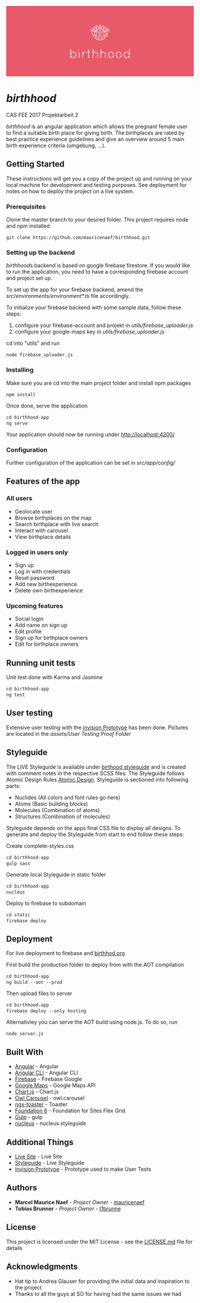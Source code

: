 ![birthhood_components](/assets/read-me-header.png)
# *birthhood*

CAS FEE 2017 Projektarbeit 2

*birthhood* is an angular application which allows the pregnant female user to find a suitable birth place for giving birth. The birthplaces are rated by best practice experience guidelines and give an overview around 5 main birth experience criteria (umgebung, …).
 

## Getting Started

These instructions will get you a copy of the project up and running on your local machine for development and testing purposes. See deployment for notes on how to deploy the project on a live system.

### Prerequisites

Clone the master branch to your desired folder. This project requires node and npm installed
```
git clone https://github.com/mauricenaef/birthhood.git
```
### Setting up the backend

*birthhood*s backend is based on google firebase firestore. If you would like to run the application, you need to have a corresponding firebase account and project set up.

To set up the app for your firebase backend, amend the _src/environments/environment*.ts_ file accordingly.

To initialize your firebase backend with some sample data, follow these steps:
1. configure your firebase-account and projekt in *utils/firebase_uploader.js*
2. configure your google-maps key in *utils/firebase_uploader.js*

cd into "utils" and run
```
node firebase_uploader.js
```

### Installing

Make sure you are cd into the main project folder and install npm packages
```
npm install
```

Once done, serve the application
```
cd birthhood-app 
ng serve
```

Your application should now be running under [http://localhost:4200/](http://localhost:4200/birthplaces)

### Configuration

Further configuration of the application can be set in *src/app/config/*

## Features of the app

### All users
* Geolocate user
* Browse birthplaces on the map
* Search birthplace with live search
* Interact with carousel
* View birthplace details

### Logged in users only
* Sign up
* Log in with credentials
* Reset password
* Add new birthexperience
* Delete own birthexperience

### Upcoming features
* Social login
* Add name on sign up
* Edit profile
* Sign up for birthplace owners
* Edit for birthplace owners


## Running unit tests

Unit test done with Karma and Jasmine
```
cd birthhood-app
ng test
```

## User testing

Extensive user testing with the [invision Prototype](https://invis.io/SAF0GILUE) has been done. Pictures are located in the *assets/User Testing Proof Folder*

## Styleguide

The LIVE Styleguide is available under [birthood styleguide](https://styleguide.birthhood.org/index.html) and is created with comment notes in the respective SCSS files. The Styleguide follows Atomic Design Rules [Atomic Design](http://bradfrost.com/blog/post/atomic-web-design/). Styleguide is sectioned into following parts:

* Nuclides (All colors and font rules go here)
* Atoms (Basic building blocks)
* Molecules (Combination of atoms)
* Structures (Combination of molecules)

Styleguide depends on the apps final CSS file to display all designs. To generate and deploy the Styleguide from start to end follow these steps:

Create complete-styles.css
```
cd birthhood-app
gulp sass    
```

Generate local Styleguide in static folder
```
cd birthhood-app
nucleus   
```

Deploy to firebase to subdomain
```
cd static
firebase deploy    
```

## Deployment

For live deployment to firebase and [birthhod.org](https://birthhood.org)

First build the production folder to deploy from with the AOT compilation
```
cd birthhood-app
ng build --aot --prod
```

Then upload files to server
```
cd birthhood-app
firebase deploy --only hosting
```

Alternativley you can serve the AOT build using node.js. To do so, run
````
node server.js
````

## Built With

* [Angular](https://angular.io/) - Angular
* [Angular CLI](https://cli.angular.io/) - Angular CLI
* [Firebase](https://firebase.google.com/) - Firebase Google
* [Google Maps](https://developers.google.com/maps/) - Google Maps API
* [Chart.js](http://www.chartjs.org/) - Chart.js
* [Owl Carousel](https://owlcarousel2.github.io/OwlCarousel2/) - owl.carousel
* [ngx-toaster](https://github.com/scttcper/ngx-toastr) - Toaster
* [Foundation 6](https://foundation.zurb.com/) - Foundation for Sites Flex Grid
* [Gulp](https://gulpjs.com/) - gulp
* [nucleus](https://github.com/holidaypirates/nucleus) - nucleus styleguide


## Additional Things

* [Live Site](https://birthhood.org) - Live Site
* [Styleguide](https://styleguide.birthhood.org/index.html) - Live Styleguide
* [Invision Prototype](https://invis.io/SAF0GILUE) - Prototype used to make User Tests

## Authors

* **Marcel Maurice Naef** - *Project Owner* - [mauricenaef](https://github.com/mauricenaef)
* **Tobias Brunner** - *Project Owner* - [t1brunne](https://github.com/t1brunne)


## License

This project is licensed under the MIT License - see the [LICENSE.md](LICENSE.md) file for details

## Acknowledgments

* Hat tip to Andrea Glauser for providing the initial data and inspiration to the project
* Thanks to all the guys at SO for having had the same issues we had 
